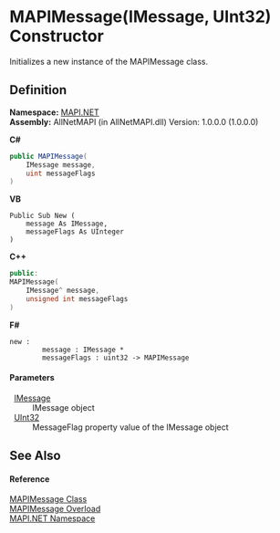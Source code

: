 # MAPIMessage(IMessage, UInt32) Constructor


Initializes a new instance of the MAPIMessage class.



## Definition
**Namespace:** <a href="5bef4637-66f8-16d4-e5f4-4d0da57a1538.md">MAPI.NET</a>  
**Assembly:** AllNetMAPI (in AllNetMAPI.dll) Version: 1.0.0.0 (1.0.0.0)

**C#**
``` C#
public MAPIMessage(
	IMessage message,
	uint messageFlags
)
```
**VB**
``` VB
Public Sub New ( 
	message As IMessage,
	messageFlags As UInteger
)
```
**C++**
``` C++
public:
MAPIMessage(
	IMessage^ message, 
	unsigned int messageFlags
)
```
**F#**
``` F#
new : 
        message : IMessage * 
        messageFlags : uint32 -> MAPIMessage
```



#### Parameters
<dl><dt>  <a href="f542b7a9-d1ab-fed6-c2df-7c20b044fccc.md">IMessage</a></dt><dd>IMessage object</dd><dt>  <a href="https://learn.microsoft.com/dotnet/api/system.uint32" target="_blank" rel="noopener noreferrer">UInt32</a></dt><dd>MessageFlag property value of the IMessage object</dd></dl>

## See Also


#### Reference
<a href="29b8d96c-1ec2-828d-35a5-fae12d8802c8.md">MAPIMessage Class</a>  
<a href="09824631-f255-821a-ee9f-bbff7d4fde9d.md">MAPIMessage Overload</a>  
<a href="5bef4637-66f8-16d4-e5f4-4d0da57a1538.md">MAPI.NET Namespace</a>  
